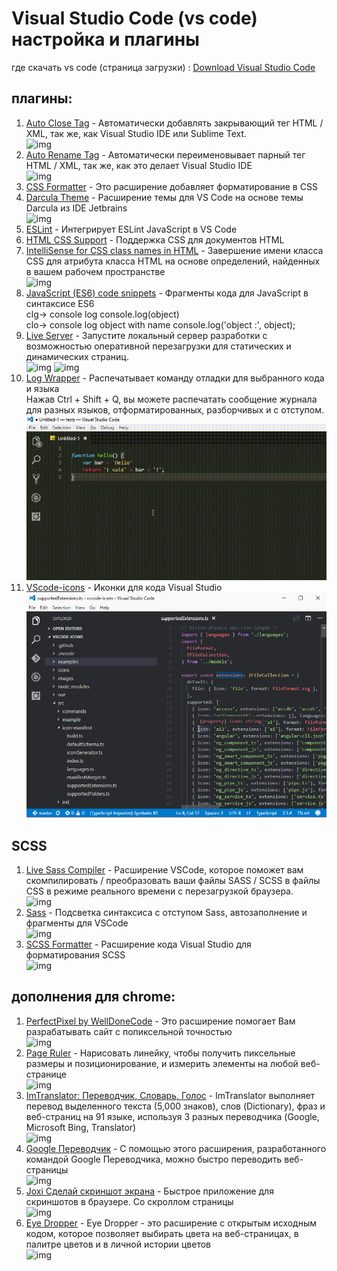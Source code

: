 # Visual Studio Code (vs code) настройка и плагины
где скачать vs code (страница загрузки) : [Download Visual Studio Code](https://code.visualstudio.com/download)

## плагины:
1. [Auto Close Tag](https://marketplace.visualstudio.com/items?itemName=formulahendry.auto-close-tag) - 
Автоматически добавлять закрывающий тег HTML / XML, так же, как Visual Studio IDE или Sublime Text. <br>
![img](https://github.com/formulahendry/vscode-auto-close-tag/raw/master/images/usage.gif)
0. [Auto Rename Tag](https://marketplace.visualstudio.com/items?itemName=formulahendry.auto-rename-tag) - 
Автоматически переименовывает парный тег HTML / XML, так же, как это делает Visual Studio IDE <br>
![img](https://github.com/formulahendry/vscode-auto-rename-tag/raw/master/images/usage.gif)
0. [CSS Formatter](https://marketplace.visualstudio.com/items?itemName=aeschli.vscode-css-formatter) - 
Это расширение добавляет форматирование в CSS <br>
0. [Darcula Theme](https://marketplace.visualstudio.com/items?itemName=rokoroku.vscode-theme-darcula) - 
Расширение темы для VS Code на основе темы Darcula из IDE Jetbrains <br>
![img](https://github.com/rokoroku/vscode-theme-darcula/raw/master/screenshot.png)
0. [ESLint](https://marketplace.visualstudio.com/items?itemName=dbaeumer.vscode-eslint) - 
Интегрирует ESLint JavaScript в VS Code <br>
0. [HTML CSS Support](https://marketplace.visualstudio.com/items?itemName=ecmel.vscode-html-css) - 
Поддержка CSS для документов HTML <br>
0. [IntelliSense for CSS class names in HTML](https://marketplace.visualstudio.com/items?itemName=Zignd.html-css-class-completion) - 
Завершение имени класса CSS для атрибута класса HTML на основе определений, найденных в вашем рабочем пространстве <br>
![img](https://i.imgur.com/5crMfTj.gif)
0. [JavaScript (ES6) code snippets](https://marketplace.visualstudio.com/items?itemName=xabikos.JavaScriptSnippets) - 
Фрагменты кода для JavaScript в синтаксисе ES6 <br>
clg→	console log console.log(object)<br>
clo→	console log object with name console.log('object :', object);
0. [Live Server](https://marketplace.visualstudio.com/items?itemName=ritwickdey.LiveServer) - 
Запустите локальный сервер разработки с возможностью оперативной перезагрузки для статических и динамических страниц. <br>
![img](https://github.com/ritwickdey/vscode-live-server/raw/master/images/Screenshot/vscode-live-server-animated-demo.gif)
![img](https://github.com/ritwickdey/vscode-live-server/raw/master/images/Screenshot/vscode-live-server-explorer-menu-demo-1.gif)
0. [Log Wrapper](https://marketplace.visualstudio.com/items?itemName=chrisvltn.log-wrapper-for-vscode) -
Распечатывает команду отладки для выбранного кода и языка <br>
Нажав Ctrl + Shift + Q, вы можете распечатать сообщение журнала для разных языков, отформатированных, разборчивых и с отступом.<br>
![img](https://github.com/chrisvltn/vs-code-log-wrapper/raw/master/images/demo.gif)
0. [VScode-icons](https://marketplace.visualstudio.com/items?itemName=vscode-icons-team.vscode-icons) - 
Иконки для кода Visual Studio <br>
![img](https://raw.githubusercontent.com/vscode-icons/vscode-icons/master/images/screenshot.gif)

## SCSS
1. [Live Sass Compiler](https://marketplace.visualstudio.com/items?itemName=ritwickdey.live-sass) - 
Расширение VSCode, которое поможет вам скомпилировать / преобразовать ваши файлы SASS / SCSS в файлы CSS в режиме реального времени с перезагрузкой браузера.<br>
![img](https://github.com/ritwickdey/vscode-live-sass-compiler/raw/master/images/Screenshot/AnimatedPreview.gif)
0. [Sass](https://marketplace.visualstudio.com/items?itemName=robinbentley.sass-indented) - Подсветка синтаксиса с отступом Sass, автозаполнение и фрагменты для VSCode<br>
![img](https://raw.githubusercontent.com/robinbentley/vscode-sass-indented/master/images/screenshot.png)
0. [SCSS Formatter](https://marketplace.visualstudio.com/items?itemName=sibiraj-s.vscode-scss-formatter) - 
Расширение кода Visual Studio для форматирования SCSS<br>
![img](https://github.com/sibiraj-s/vscode-scss-formatter/raw/master/assets/scss-format.gif)

## дополнения для chrome:
1. [PerfectPixel by WellDoneCode](https://chrome.google.com/webstore/detail/perfectpixel-by-welldonec/dkaagdgjmgdmbnecmcefdhjekcoceebi) -
Это расширение помогает Вам разрабатывать сайт с попиксельной точностью <br>
![img](https://lh3.googleusercontent.com/M6D5Jv-U2oUYp6z_JJxG2FqJU0MbcqwVgKAlSfBconLelGMNKhDKpNlk8UT0ECODMp4BOZGv1A=w640-h400-e365)
0. [Page Ruler](https://chrome.google.com/webstore/detail/page-ruler/emliamioobfffbgcfdchabfibonehkme) - 
Нарисовать линейку, чтобы получить пиксельные размеры и позиционирование, и измерить элементы на любой веб-странице <br>
![img](https://lh3.googleusercontent.com/N82J_E_kEjGCv4cveffWGdV0fj0haQv7x46ZcwDfNxh-tDrRvoUxr_HQZaE78bHpXkNPPDN38A=w640-h400-e365)
0. [ImTranslator: Переводчик, Словарь, Голос](https://chrome.google.com/webstore/detail/imtranslator-translator-d/noaijdpnepcgjemiklgfkcfbkokogabh) - 
ImTranslator выполняет перевод выделенного текста (5,000 знаков), слов (Dictionary), фраз и веб-страниц на 91 языке, используя 3 разных переводчика (Google, Microsoft Bing, Translator) <br>
![img](https://lh3.googleusercontent.com/ombpEzItkeJrRI3X1o_cfugiCTmMsbHYFuWN-Lnri8iwx9TRXvcXFN1QVQQr7OcO5pS313qc=w640-h400-e365)
0. [Google Переводчик](https://chrome.google.com/webstore/detail/google-translate/aapbdbdomjkkjkaonfhkkikfgjllcleb) - 
С помощью этого расширения, разработанного командой Google Переводчика, можно быстро переводить веб-страницы <br>
![img](https://lh3.googleusercontent.com/0m8JW2q7W8Q0HdUDiahs8gaoYJ2H_WHmNlo3475gGAxFiQ1kfvvwE_du5XGZxz3n6xncoW0q=w640-h400-e365)
0. [Joxi Сделай скриншот экрана](https://chrome.google.com/webstore/detail/joxi-full-page-screen-cap/jhcdlkgjiehgpnpolkbnmpffjodigbkb) - 
Быстрое приложение для скриншотов в браузере. Со скроллом страницы <br>
![img](https://lh3.googleusercontent.com/v-zXx5jxXM7ubGc_A4EmZSN-LoRFNCgnsoGOyX6I-iLyI7C9ZxNN8cPvoSoFcKiohb_jsace3ao=w640-h400-e365)
0. [Eye Dropper](https://chrome.google.com/webstore/detail/eye-dropper/hmdcmlfkchdmnmnmheododdhjedfccka) - 
Eye Dropper - это расширение с открытым исходным кодом, которое позволяет выбирать цвета на веб-страницах, в палитре цветов и в личной истории цветов <br>
![img](https://lh3.googleusercontent.com/AMQwUBOyto6Bx_BmWcXhIhOJmiF_wBDHrBaUGYlv7_7t0SnawoLMuHUGVUoryI-ZWirmGVVtag=w640-h400-e365)

